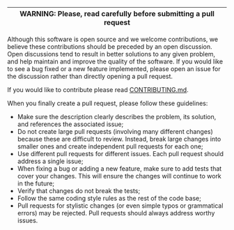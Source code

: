 | WARNING: Please, read carefully before submitting a pull request |
|------------------------------------------------------------------|

Although this software is open source and we welcome contributions,
we believe these contributions should be preceded by an open discussion.
Open discussions tend to result in better solutions to any given problem,
and help maintain and improve the quality of the software.
If you would like to see a bug fixed or a new feature implemented,
please open an issue for the discussion rather than directly opening
a pull request.

If you would like to contribute please read [CONTRIBUTING.md](../blob/main/CONTRIBUTING.md).

When you finally create a pull request, please follow these guidelines:

- Make sure the description clearly describes the problem, its solution, and references the associated issue;
- Do not create large pull requests (involving many different changes) because these are difficult to review. Instead, break large changes into smaller ones and create independent pull requests for each one;
- Use different pull requests for different issues. Each pull request should address a single issue;
- When fixing a bug or adding a new feature, make sure to add tests that cover your changes. This will ensure the changes will continue to work in the future;
- Verify that changes do not break the tests;
- Follow the same coding style rules as the rest of the code base;
- Pull requests for stylistic changes (or even simple typos or grammatical errors) may be rejected. Pull requests should always address worthy issues.
